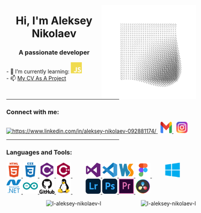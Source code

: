 <body>
    <p>
        <img align="right" src="/ICONS/AVA.gif" alt="ava" height="250px" width="250px">
    </p>
    <h1 align="center">Hi, I'm Aleksey Nikolaev</h1>
    <h3 align="center">A passionate developer</h3>
    <p>
        - 🌱 I’m currently learning:
        <img src="ICONS/JS.svg" alt="JavaScript" height="30" width="30"/>
        <br>
        - 📫 <a href="https://l-aleksey-nikolaev-l.github.io/CV">My CV As A Project</a>
    </p>
    <hr align="left" width="300px">
    <h3>Connect with me:</h3>
    <p>
        <a href="https://linkedin.com/in/https://www.linkedin.com/in/aleksey-nikolaev-092881174/" target="blank">
            <img src="https://raw.githubusercontent.com/rahuldkjain/github-profile-readme-generator/master/src/images/icons/Social/linked-in-alt.svg"
                 alt="https://www.linkedin.com/in/aleksey-nikolaev-092881174/" height="30" width="30" />
        </a>&nbsp;
        <a href="mailto:senatorfirst1@gmail.com" target="_blank">
            <img src="/ICONS/Gmail.svg" alt="Gmail" height="30" width="30">
        </a>&nbsp;
        <a href="https://www.instagram.com/mister.nikolson/" target="_blank">
            <img src="/ICONS/Insta.svg" alt="Instagram" height="30" width="30"/>
        </a>
    </p>
    <hr align="left" width="300px">
    <h3>Languages and Tools:</h3>
    <p>
        <a href="https://www.w3.org/html/" target="_blank" rel="noreferrer">
            <img src="/ICONS/HTML5.svg" alt="html5" width="40" height="40"/>
        </a>
        <a href="https://www.w3schools.com/css/" target="_blank" rel="noreferrer">
            <img src="/ICONS/CSS3.svg" alt="css3" width="40" height="40"/>
        </a>
        <a href="https://www.w3schools.com/cs/" target="_blank" rel="noreferrer">
            <img src="/ICONS/CCharp.svg" alt="csharp" width="40" height="40"/>
        </a>
        <a href="https://www.w3schools.com/cpp/" target="_blank" rel="noreferrer">
            <img src="/ICONS/CPP.svg" alt="cplusplus" width="40" height="40"/>
        </a>
        &#160;&#160;&#160;&#160;&#160;&#160;&#160;&#160;
        <a href="https://visualstudio.microsoft.com/" target="_blank" rel="noreferrer">
            <img src="/ICONS/VS.svg" alt="c" width="40" height="40"/>
        </a>
        <a href="https://code.visualstudio.com/" target="_blank" rel="noreferrer">
            <img src="/ICONS/VSCode.svg" alt="c" width="40" height="40"/>
        </a>
        <a href="https://www.jetbrains.com/webstorm/" target="_blank" rel="noreferrer">
            <img src="/ICONS/WebStorm.svg" alt="c" width="40" height="40"/>
        </a>
        <a href="https://www.figma.com/" target="_blank" rel="noreferrer">
            <img src="/ICONS/Figma.svg" alt="c" width="40" height="40"/>
        </a>
        &#160;&#160;&#160;&#160;&#160;&#160;&#160;&#160;
        <a href="https://www.microsoft.com/en-us/windows" target="_blank" rel="noreferrer">
            <img src="/ICONS/Windows.svg" alt="Windows" width="40" height="40" />
        </a>
        <a href="https://dotnet.microsoft.com/" target="_blank" rel="noreferrer">
            <img src="/ICONS/DotNet.svg" alt="dotnet" width="40" height="40" />
        </a>
        <a href="https://www.arduino.cc/" target="_blank" rel="noreferrer">
            <img src="/ICONS/Arduino.svg" alt="arduino" width="40" height="40" />
        </a>
        <a href="https://github.com/l-Aleksey-Nikolaev-l/" target="_blank" rel="noreferrer">
            <img src="/ICONS/GitHub.svg" alt="git" width="40" height="40" />
        </a>
        <a href="https://www.linux.org/" target="_blank" rel="noreferrer">
            <img src="/ICONS/Linux.svg" alt="linux" width="40" height="40" />
        </a>
        &#160;&#160;&#160;&#160;&#160;&#160;&#160;&#160;
        <a href="https://lightroom.adobe.com/" target="_blank" rel="noreferrer">
            <img src="/ICONS/LR.svg" alt="LightRoom" width="40" height="40" />
        </a>
        <a href="https://www.photoshop.com/en" target="_blank" rel="noreferrer">
            <img src="/ICONS/PS.svg" alt="photoshop" width="40" height="40" />
        </a>
        <a href="https://www.adobe.com/products/premiere.html" target="_blank" rel="noreferrer">
            <img src="/ICONS/PR.svg" alt="Premiere Pro" width="40" height="40" />
        </a>
        <a href="https://www.blackmagicdesign.com/products/davinciresolve" target="_blank" rel="noreferrer">
            <img src="/ICONS/DaVinci.svg" alt="DaVinci Resolve" width="40" height="40" />
        </a>
    </p>
    <p>
        <img align="right" height="155" src="https://github-readme-streak-stats.herokuapp.com/?user=l-aleksey-nikolaev-l&" alt="l-aleksey-nikolaev-l" />
    </p>
    <p align="center">
        <img height="155" src="https://github-readme-stats.vercel.app/api/top-langs?username=l-aleksey-nikolaev-l&show_icons=true&locale=en&layout=compact" alt="l-aleksey-nikolaev-l" />
    </p>
</body>
